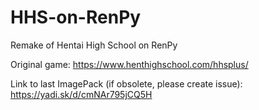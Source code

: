 # HHS-on-RenPy
Remake of Hentai High School on RenPy

Original game: https://www.henthighschool.com/hhsplus/

Link to last ImagePack (if obsolete, please create issue): https://yadi.sk/d/cmNAr795jCQ5H
